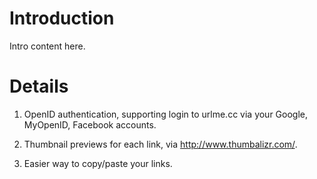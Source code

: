# Introduction #

Intro content here.


# Details #

1. OpenID authentication, supporting login to urlme.cc via your Google, MyOpenID, Facebook accounts.

2. Thumbnail previews for each link, via http://www.thumbalizr.com/.

3. Easier way to copy/paste your links.